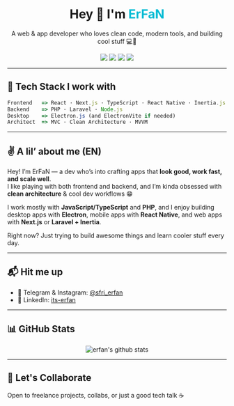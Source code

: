 <h1 align="center">Hey 👋 I'm <span style="color:#00bcd4;">ErFaN</span></h1>
<p align="center">
  A web & app developer who loves clean code, modern tools, and building cool stuff 💻🚀
</p>

<p align="center">
  <img src="https://img.shields.io/badge/OS-Windows-0078D6?style=flat-square&logo=windows" />
  <img src="https://img.shields.io/badge/Editor-VSCode-007ACC?style=flat-square&logo=visualstudiocode" />
  <img src="https://img.shields.io/badge/Code-TypeScript-informational?style=flat-square&logo=typescript" />
  <img src="https://visitor-badge.glitch.me/badge?page_id=itsErfawn" />
</p>

---

## 🧠 Tech Stack I work with

```js
Frontend   => React · Next.js · TypeScript · React Native · Inertia.js  
Backend    => PHP · Laravel · Node.js  
Desktop    => Electron.js (and ElectronVite if needed)  
Architect  => MVC · Clean Architecture · MVVM
```

---

## ✌️ A lil’ about me (EN)

Hey! I’m ErFaN — a dev who’s into crafting apps that **look good, work fast, and scale well**.  
I like playing with both frontend and backend, and I’m kinda obsessed with **clean architecture** & cool dev workflows 😁  

I work mostly with **JavaScript/TypeScript** and **PHP**, and I enjoy building desktop apps with **Electron**, mobile apps with **React Native**, and web apps with **Next.js** or **Laravel + Inertia**.

Right now? Just trying to build awesome things and learn cooler stuff every day.

---

## 📬 Hit me up

- 🔹 Telegram & Instagram: [@sfri_erfan](https://t.me/sfri_erfan)  
- 🔹 LinkedIn: [its-erfan](https://www.linkedin.com/in/its-erfan/)

---

## 📊 GitHub Stats

<p align="center">
  <img src="https://github-readme-stats.vercel.app/api?username=itsErfawn&show_icons=true&theme=tokyonight" alt="erfan's github stats" />
</p>

---

## 🤝 Let's Collaborate

Open to freelance projects, collabs, or just a good tech talk ☕  
